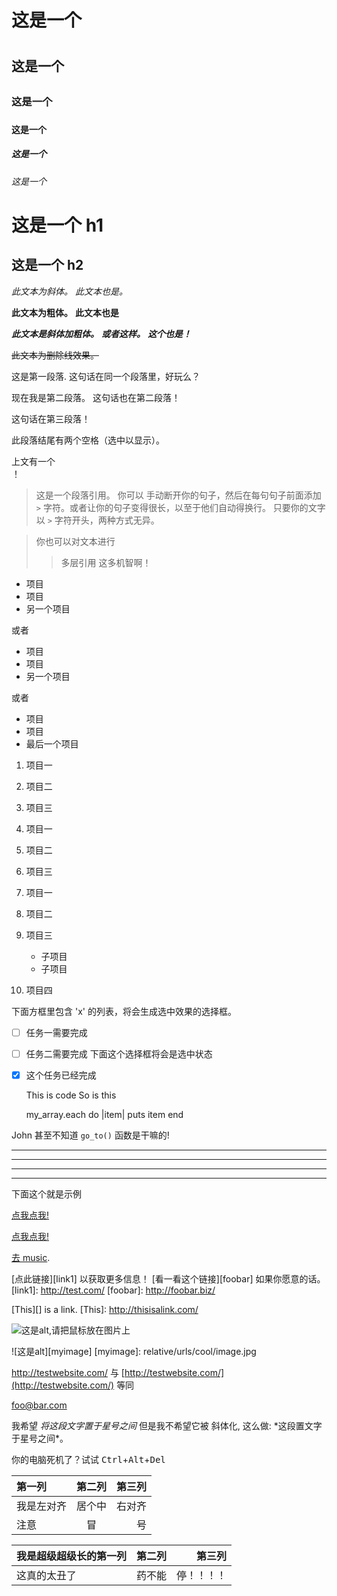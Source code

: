 
<!--这意味着我们可以在 Markdown 里使用任何 HTML 元素，比如注释元素，
且不会被 Markdown 解析器所影响。不过如果你在 Markdown 文件内创建了 HTML 元素，
你将无法在 HTML 元素的内容中使用 Markdown 语法。-->

# 这是一个 <h1>
## 这是一个 <h2>
### 这是一个 <h3>
#### 这是一个 <h4>
##### 这是一个 <h5>
###### 这是一个 <h6>

这是一个 h1
=============

这是一个 h2
-------------

*此文本为斜体。*
_此文本也是。_

**此文本为粗体。**
__此文本也是__

***此文本是斜体加粗体。***
**_或者这样。_**
*__这个也是！__*

~~此文本为删除线效果。~~

这是第一段落. 这句话在同一个段落里，好玩么？

现在我是第二段落。
这句话也在第二段落！


这句话在第三段落！

此段落结尾有两个空格（选中以显示）。  

上文有一个 <br /> ！

> 这是一个段落引用。 你可以
> 手动断开你的句子，然后在每句句子前面添加 `>` 字符。或者让你的句子变得很长，以至于他们自动得换行。
> 只要你的文字以 `>` 字符开头，两种方式无异。

> 你也可以对文本进行
>> 多层引用
> 这多机智啊！

* 项目
* 项目
* 另一个项目

或者

+ 项目
+ 项目
+ 另一个项目

或者 

- 项目
- 项目
- 最后一个项目


1. 项目一
2. 项目二
3. 项目三

1. 项目一
1. 项目二
1. 项目三

1. 项目一
2. 项目二
3. 项目三
    * 子项目
    * 子项目
4. 项目四

下面方框里包含 'x' 的列表，将会生成选中效果的选择框。
- [ ] 任务一需要完成
- [ ] 任务二需要完成
下面这个选择框将会是选中状态
- [x] 这个任务已经完成

    This is code
	So is this

    my_array.each do |item|
        puts item
    end

John 甚至不知道 `go_to()` 函数是干嘛的!

***
---
- - - 
****************

下面这个就是示例

[点我点我!](http://test.com/)


[点我点我!](http://test.com/ "连接到Test.com")

[去 music](/music/).

[点此链接][link1] 以获取更多信息！
[看一看这个链接][foobar] 如果你愿意的话。
[link1]: http://test.com/
[foobar]: http://foobar.biz/

[This][] is a link.
[This]: http://thisisalink.com/

![这是alt,请把鼠标放在图片上](http://imgur.com/myimage.jpg "这是title")

![这是alt][myimage]
[myimage]: relative/urls/cool/image.jpg

<http://testwebsite.com/> 与
[http://testwebsite.com/](http://testwebsite.com/) 等同

<foo@bar.com>

我希望 *将这段文字置于星号之间* 但是我不希望它被
斜体化, 这么做: \*这段置文字于星号之间\*。

你的电脑死机了？试试
<kbd>Ctrl</kbd>+<kbd>Alt</kbd>+<kbd>Del</kbd>

| 第一列        | 第二列    | 第三列       |
| :----------- | :-------: | ----------: |
| 我是左对齐    | 居个中    | 右对齐       |
| 注意          | 冒       | 号           |

我是超级超级长的第一列 | 第二列 | 第三列
:-- | :-: | --:
这真的太丑了 | 药不能 | 停！！！！


